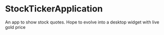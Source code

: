 # StockTickerApplication
An app to show stock quotes. Hope to evolve into a desktop widget with live gold price
